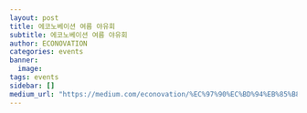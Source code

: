 ```yaml
---
layout: post
title: 에코노베이션 여름 야유회
subtitle: 에코노베이션 여름 야유회
author: ECONOVATION
categories: events
banner:
  image:
tags: events
sidebar: []
medium_url: "https://medium.com/econovation/%EC%97%90%EC%BD%94%EB%85%B8%EB%B2%A0%EC%9D%B4%EC%85%98-%EC%97%AC%EB%A6%84-%EC%95%BC%EC%9C%A0%ED%9A%8C-8b522c1e8211"
---
```


